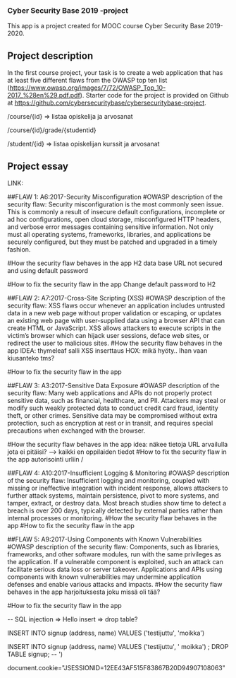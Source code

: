 ### Cyber Security Base 2019 -project

This app is a project created for MOOC course Cyber Security Base 2019-2020.

## Project description
In the first course project, your task is to create a web application that has at least five different flaws from the OWASP top ten list (https://www.owasp.org/images/7/72/OWASP_Top_10-2017_%28en%29.pdf.pdf).
Starter code for the project is provided on Github at https://github.com/cybersecuritybase/cybersecuritybase-project.


/course/{id}
=> listaa opiskelija ja arvosanat

/course/{id}/grade/{studentid}


/student/{id}
=> listaa opiskelijan kurssit ja arvosanat

## Project essay

LINK: <link to repo>

##FLAW 1: A6:2017-Security Misconfiguration
#OWASP description of the security flaw:
Security misconfiguration is the most commonly seen issue. This is commonly a result of insecure
default configurations, incomplete or ad hoc configurations, open cloud storage, misconfigured
HTTP headers, and verbose error messages containing sensitive information. Not only must all
operating systems, frameworks, libraries, and applications be securely configured, but they must
be patched and upgraded in a timely fashion.

#How the security flaw behaves in the app
H2 data base URL not secured and using default password

#How to fix the security flaw in the app
Change default password to H2

##FLAW 2: A7:2017-Cross-Site Scripting (XSS)
#OWASP description of the security flaw:
XSS flaws occur whenever an application includes untrusted data in a new web page without
proper validation or escaping, or updates an existing web page with user-supplied data using a
browser API that can create HTML or JavaScript. XSS allows attackers to execute scripts in the
victim’s browser which can hijack user sessions, deface web sites, or redirect the user to
malicious sites.
#How the security flaw behaves in the app
IDEA: thymeleaf salli XSS inserttaus HOX: mikä hyöty.. Ihan vaan kiusanteko tms?

#How to fix the security flaw in the app


##FLAW 3: A3:2017-Sensitive Data Exposure
#OWASP description of the security flaw:
Many web applications and APIs do not properly protect sensitive data, such as financial,
healthcare, and PII. Attackers may steal or modify such weakly protected data to conduct credit
card fraud, identity theft, or other crimes. Sensitive data may be compromised without extra
protection, such as encryption at rest or in transit, and requires special precautions when
exchanged with the browser.

#How the security flaw behaves in the app
idea: näkee tietoja URL arvailulla jota ei pitäisi? --> kaikki en oppilaiden tiedot
#How to fix the security flaw in the app
autorisointi urliin /

##FLAW 4: A10:2017-Insufficient Logging & Monitoring
#OWASP description of the security flaw:
Insufficient logging and monitoring, coupled with missing or ineffective integration with incident
response, allows attackers to further attack systems, maintain persistence, pivot to more systems,
and tamper, extract, or destroy data. Most breach studies show time to detect a breach is over
200 days, typically detected by external parties rather than internal processes or monitoring.
#How the security flaw behaves in the app
#How to fix the security flaw in the app

##FLAW 5: A9:2017-Using Components with Known Vulnerabilities
#OWASP description of the security flaw:
Components, such as libraries, frameworks, and other software modules, run with the same
privileges as the application. If a vulnerable component is exploited, such an attack can facilitate
serious data loss or server takeover. Applications and APIs using components with known
vulnerabilities may undermine application defenses and enable various attacks and impacts.
#How the security flaw behaves in the app
harjoituksesta joku missä oli tää?

#How to fix the security flaw in the app



-- SQL injection =>  Hello insert
=> drop table?

INSERT INTO signup (address, name) VALUES ('testijuttu', 'moikka')

INSERT INTO signup (address, name) VALUES ('testijuttu', '
moikka') ; DROP TABLE signup; --
')



<script>
fetch("http://localhost:8080/orders", {
method: 'POST',
headers: new Headers({
'Content-Type': 'application/x-www-form-urlencoded'
}),
body: "name=Hakkeri&address=Bittikatu 2"})
</script>


document.cookie="JSESSIONID=12EE43AF515F83867B20D94907108063"
